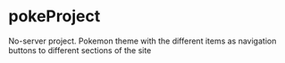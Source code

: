 # pokeProject
No-server project. Pokemon theme with the different items as navigation buttons to different sections of the site
